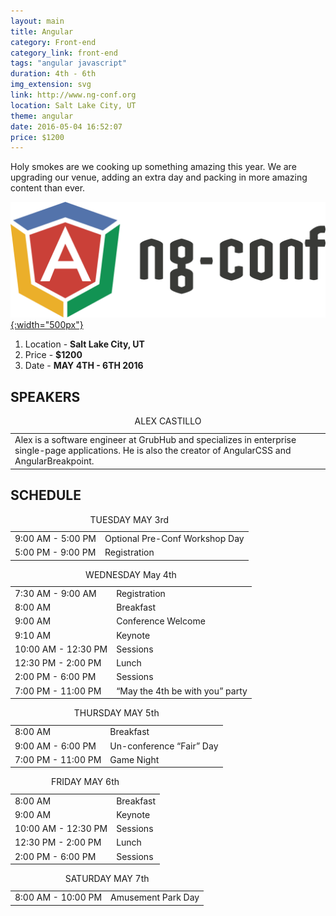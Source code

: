 ```yaml
---
layout: main
title: Angular
category: Front-end
category_link: front-end
tags: "angular javascript"
duration: 4th - 6th
img_extension: svg
link: http://www.ng-conf.org
location: Salt Lake City, UT
theme: angular
date: 2016-05-04 16:52:07
price: $1200
---
```


Holy smokes are we cooking up something amazing this year. We are upgrading our venue, adding an extra day and packing in more amazing content than ever.

[![angular javascript conferences programming](/assets/img/min/ng-conf.svg){:width="500px"}](http://www.ng-conf.org)

1. Location - __Salt Lake City, UT__
2. Price - __$1200__
3. Date - __MAY 4TH - 6TH 2016__

## SPEAKERS
<table class="speakers">
  <caption>ALEX CASTILLO</caption>
  <tr>
    <td>Alex is a software engineer at GrubHub and specializes in enterprise single-page applications. He is also the creator of AngularCSS and AngularBreakpoint.</td>
  </tr>
</table>

## SCHEDULE
<table>
  <caption>TUESDAY MAY 3rd</caption>
  <tr>
    <td>9:00 AM - 5:00 PM</td>
    <td>Optional Pre-Conf Workshop Day</td>
  </tr>
  <tr>
    <td>5:00 PM - 9:00 PM</td>
    <td>Registration</td>
  </tr>
</table>

<table>
  <caption>WEDNESDAY May 4th</caption>
  <tr>
    <td>7:30 AM - 9:00 AM</td>
    <td>Registration</td>
  </tr>
  <tr>
    <td>8:00 AM</td>
    <td>Breakfast</td>
  </tr>
  <tr>
    <td>9:00 AM</td>
    <td>Conference Welcome</td>
  </tr>
  <tr>
    <td>9:10 AM</td>
    <td>Keynote</td>
  </tr>
  <tr>
    <td>10:00 AM - 12:30 PM</td>
    <td>Sessions</td>
  </tr>
  <tr>
    <td>12:30 PM - 2:00 PM</td>
    <td>Lunch</td>
  </tr>
  <tr>
    <td>2:00 PM - 6:00 PM</td>
    <td>Sessions</td>
  </tr>
  <tr>
    <td>7:00 PM - 11:00 PM</td>
    <td>“May the 4th be with you” party</td>
  </tr>
</table>

<table>
  <caption>THURSDAY MAY 5th</caption>
  <tr>
    <td>8:00 AM</td>
    <td>Breakfast</td>
  </tr>
  <tr>
    <td>9:00 AM - 6:00 PM</td>
    <td>Un-conference “Fair” Day</td>
  </tr>
  <tr>
    <td>7:00 PM - 11:00 PM</td>
    <td>Game Night</td>
  </tr>
</table>

<table>
  <caption>FRIDAY MAY 6th</caption>
  <tr>
    <td>8:00 AM</td>
    <td>Breakfast</td>
  </tr>
  <tr>
    <td>9:00 AM</td>
    <td>Keynote</td>
  </tr>
  <tr>
    <td>10:00 AM - 12:30 PM</td>
    <td>Sessions</td>
  </tr>
  <tr>
    <td>12:30 PM - 2:00 PM</td>
    <td>Lunch</td>
  </tr>
  <tr>
    <td>2:00 PM - 6:00 PM</td>
    <td>Sessions</td>
  </tr>
</table>
<table>
  <caption>SATURDAY MAY 7th</caption>
  <tr>
    <td>8:00 AM - 10:00 PM</td>
    <td>Amusement Park Day</td>
  </tr>
</table>
